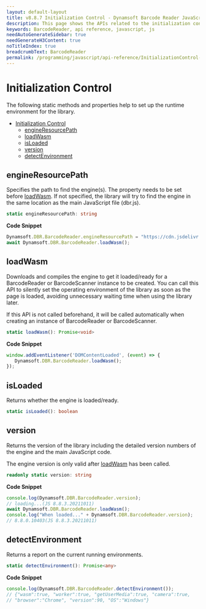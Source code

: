```yaml
---
layout: default-layout
title: v8.8.7 Initialization Control - Dynamsoft Barcode Reader JavaScript Edition API
description: This page shows the APIs related to the initialization control of the BarcodeReader Class of Dynamsoft Barcode Reader JavaScript SDK.
keywords: BarcodeReader, api reference, javascript, js
needAutoGenerateSidebar: true
needGenerateH3Content: true
noTitleIndex: true
breadcrumbText: BarcodeReader
permalink: /programming/javascript/api-reference/InitializationControl-v8.8.7.html
---
```


# Initialization Control

The following static methods and properties help to set up the runtime environment for the library.

- [Initialization Control](#initialization-control)
  - [engineResourcePath](#engineresourcepath)
  - [loadWasm](#loadwasm)
  - [isLoaded](#isloaded)
  - [version](#version)
  - [detectEnvironment](#detectenvironment)

## engineResourcePath

Specifies the path to find the engine(s). The property needs to be set before [loadWasm](#loadwasm). If not specified, the library will try to find the engine in the same location as the main JavaScript file (dbr.js).

```typescript
static engineResourcePath: string
```

**Code Snippet**

```js
Dynamsoft.DBR.BarcodeReader.engineResourcePath = "https://cdn.jsdelivr.net/npm/dynamsoft-javascript-barcode@8.8.7/dist/";
await Dynamsoft.DBR.BarcodeReader.loadWasm();
```

## loadWasm

Downloads and compiles the engine to get it loaded/ready for a BarcodeReader or BarcodeScanner instance to be created. You can call this API to silently set the operating environment of the library as soon as the page is loaded, avoiding unnecessary waiting time when using the library later.

If this API is not called beforehand, it will be called automatically when creating an instance of BarcodeReader or BarcodeScanner.

```typescript
static loadWasm(): Promise<void>
```

**Code Snippet**

```js
window.addEventListener('DOMContentLoaded', (event) => {
   Dynamsoft.DBR.BarcodeReader.loadWasm();
});
```



## isLoaded

Returns whether the engine is loaded/ready.

```typescript
static isLoaded(): boolean
```

## version

Returns the version of the library including the detailed version numbers of the engine and the main JavaScript code.

The engine version is only valid after [loadWasm](#loadwasm) has been called.

```typescript
readonly static version: string
```

**Code Snippet**

```js
console.log(Dynamsoft.DBR.BarcodeReader.version);
// loading...(JS 8.8.3.20211011)
await Dynamsoft.DBR.BarcodeReader.loadWasm();
console.log("When loaded..." + Dynamsoft.DBR.BarcodeReader.version);
// 8.8.0.10403(JS 8.8.3.20211011)
```

## detectEnvironment

Returns a report on the current running environments.

```typescript
static detectEnvironment(): Promise<any>
```

**Code Snippet**

```js
console.log(Dynamsoft.DBR.BarcodeReader.detectEnvironment());
// {"wasm":true, "worker":true, "getUserMedia":true, "camera":true, 
// "browser":"Chrome", "version":90, "OS":"Windows"}
```

